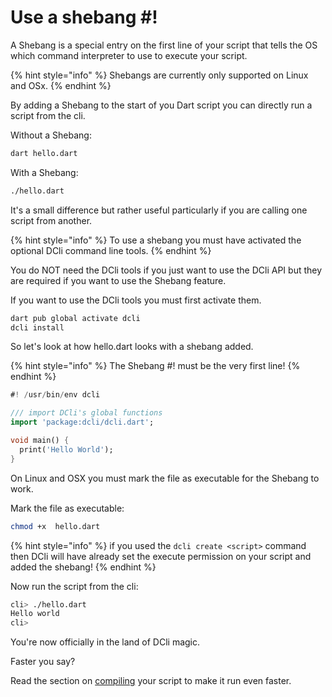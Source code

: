 # Use a shebang \#!

A Shebang is a special entry on the first line of your script that tells the OS which command interpreter to use to execute your script.

{% hint style="info" %}
Shebangs are currently only supported on Linux and OSx.
{% endhint %}

By adding a Shebang to the start of you Dart script you can directly run a script from the cli.

Without a Shebang:

```bash
dart hello.dart
```

With a Shebang:

```bash
./hello.dart
```

It's a small difference but rather useful particularly if you are calling one script from another.

{% hint style="info" %}
To use a shebang you must have activated the optional DCli command line tools.
{% endhint %}

You do NOT need the DCli tools if you just want to use the DCli API but they are required if you want to use the Shebang feature.

If you want to use the DCli tools you must first activate them.

```bash
dart pub global activate dcli
dcli install
```

So let's look at how hello.dart looks with a shebang added.

{% hint style="info" %}
The Shebang \#! must be the very first line!
{% endhint %}

```dart
#! /usr/bin/env dcli

/// import DCli's global functions 
import 'package:dcli/dcli.dart';

void main() {
  print('Hello World');
}
```

On Linux and OSX you must mark the file as executable for the Shebang to work.

Mark the file as executable:

```bash
chmod +x  hello.dart
```

{% hint style="info" %}
if you used the `dcli create <script>` command then DCli will have already set the execute permission on your script and added the shebang!
{% endhint %}

Now run the script from the cli:

```bash
cli> ./hello.dart
Hello world
cli>
```

You're now officially in the land of DCli magic.

Faster you say?

Read the section on [compiling](../#compiling-to-native) your script to make it run even faster.


